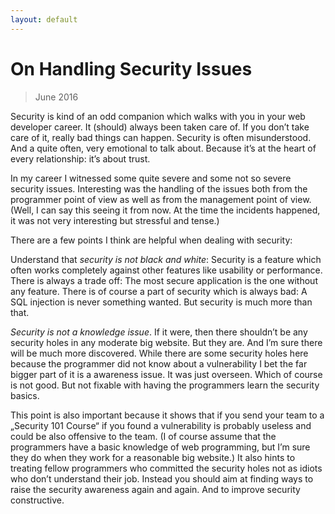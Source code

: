 ```yaml
---
layout: default
---
```


# On Handling Security Issues
> June 2016

Security is kind of an odd companion which walks with you in your web developer career. It (should) always been taken care of. If you don’t take care of it, really bad things can happen. Security is often misunderstood. And a quite often, very emotional to talk about. Because it’s at the heart of every relationship: it’s about trust.

In my career I witnessed some quite severe and some not so severe security issues. Interesting was the handling of the issues both from the programmer point of view as well as from the management point of view. (Well, I can say this seeing it from now. At the time the incidents happened, it was not very interesting but stressful and tense.)

There are a few points I think are helpful when dealing with security:

Understand that *security is not black and white*: Security is a feature which often works completely against other features like usability or performance. There is always a trade off: The most secure application is the one without any feature. There is of course a part of security which is always bad: A SQL injection is never something wanted. But security is much more than that.

*Security is not a knowledge issue*. If it were, then there shouldn’t be any security holes in any moderate big website. But they are. And I’m sure there will be much more discovered. While there are some security holes here because the programmer did not know about a vulnerability I bet the far bigger part of it is a awareness issue. It was just overseen. Which of course is not good. But not fixable with having the programmers learn the security basics.

This point is also important because it shows that if you send your team to a „Security 101 Course“ if you found a vulnerability is probably useless and could be also offensive to the team. (I of course assume that the programmers have a basic knowledge of web programming, but I’m sure they do when they work for a reasonable big website.) It also hints to treating fellow programmers who committed the security holes not as idiots who don’t understand their job. Instead you should aim at finding ways to raise the security awareness again and again. And to improve security constructive.

